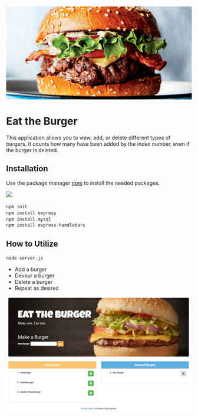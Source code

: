 ![Eat the Burger](/public/assets/img/burgerlg.jpg)
# Eat the Burger

This application allows you to view, add, or delete different types of burgers.  It counts how many have been added by the index number, even if the burger is deleted.

## Installation

Use the package manager [npm](https://www.npmjs.com/) to install the needed packages.

![ ](https://img.shields.io/npm/collaborators/express.svg)

```bash
npm init
npm install express
npm install mysql
npm install express-handlebars
```
## How to Utilize
```bash
node server.js
```

- Add a burger
- Devour a burger
- Delete a burger
- Repeat as desired



![App](/public/assets/img/Capture1.PNG)

